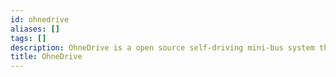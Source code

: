 ```yaml
---
id: ohnedrive
aliases: []
tags: []
description: OhneDrive is a open source self-driving mini-bus system that can be used to transport people and goods with an underlying purposal of data collection.
title: OhneDrive
---
```

